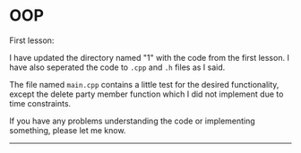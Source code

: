 # OOP

First lesson:

I have updated the directory named "1" with the code from the first lesson. I have also seperated the code to `.cpp` 
and `.h` files as I said.

The file named `main.cpp` contains a little test for the desired functionality, except the delete party member 
function which I did not implement due to time constraints. 

If you have any problems understanding the code or implementing something, please let me know.

---
